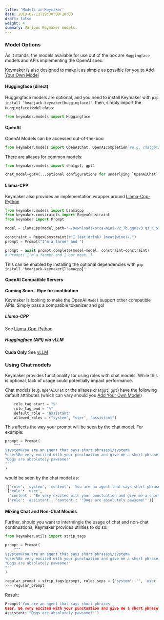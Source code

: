 ```yaml
---
title: 'Models in Keymaker'
date: 2019-02-11T19:30:08+10:00
draft: false
weight: 4
summary: Various Keymaker models.
---
```


### Model Options
As it stands, the models available for use out of the box are `Huggingface` models and APIs implementing the OpenAI spec.

Keymaker is also designed to make it as simple as possible for you to [Add Your Own Model](#creating-custom-models)

#### Huggingface (direct)
Huggingface models are optional, and you need to install Keymaker with `pip install "headjack-keymaker[huggingface]"`, then, simply import the `Huggingface` `Model` class:
```python
from keymaker.models import Huggingface
```

#### OpenAI
OpenAI Models can be accessed out-of-the-box:
```python
from keymaker.models import OpenAIChat, OpenAICompletion #e.g. chatgpt/gpt4, text-davinci-003 respectively
```

There are aliases for common models:
```python
from keymaker.models import chatgpt, gpt4

chat_model=gpt4(...optional configurations for underlying `OpenAIChat` otherwise use defaults)
```

#### Llama-CPP

Keymaker also provides an implementation wrapper around [Llama-Cpp-Python](https://abetlen.github.io/llama-cpp-python)

```python
from keymaker.models import LlamaCpp
from keymaker.constraints import RegexConstraint
from keymaker import Prompt

model = LlamaCpp(model_path="~/Downloads/orca-mini-v2_7b.ggmlv3.q3_K_S.bin")

constraint = RegexConstraint(r"I (eat|drink) (meat|wine)\.")
prompt = Prompt("I'm a farmer and ")

prompt = await prompt.complete(model=model, constraint=constraint)
# Prompt('I'm a farmer and I eat meat.')
```

This can be enabled by installing the optional dependencies with `pip install "headjack-keymaker[llamacpp]"`

#### OpenAI Compatible Servers
**Coming Soon - Ripe for contibution**

Keymaker is looking to make the OpenAI `Model` support other compatible APIs. Simply pass a compatible tokenizer and go!

##### Llama-CPP
See [Llama-Cpp-Python](https://abetlen.github.io/llama-cpp-python/#web-server)

##### Huggingface (API) via vLLM
**Cuda Only**
See [vLLM](https://vllm.readthedocs.io/en/latest/getting_started/quickstart.html#openai-compatible-server)

### Using Chat models

Keymaker provides functionality for using roles with chat models. While this is optional, lack of usage could potentially impact performance.

Chat models (e.g. `OpenAIChat` or the aliases `chatgpt`, `gpt`) have the following default attributes (which can vary should you [Add Your Own Model](#creating-custom-models))
```python
    role_tag_start = "%"
    role_tag_end = "%"
    default_role = "assistant"
    allowed_roles = ("system", "user", "assistant")
```

This affects the way your prompt will be seen by the chat model. For example:
```python
prompt = Prompt(
    """
%system%You are an agent that says short phrases%/system%
%user%Be very excited with your punctuation and give me a short phrase about dogs.%/user%
"Dogs are absolutely pawsome!"
"""
)
```
would be seen by the chat model as:
```python
[{'role': 'system', 'content': 'You are an agent that says short phrases'},
 {'role': 'user',
  'content': 'Be very excited with your punctuation and give me a short phrase about dogs.'},
 {'role': 'assistant', 'content': '"Dogs are absolutely pawsome!"'}]
```

#### Mixing Chat and Non-Chat Models

Further, should you want to intermingle the usage of chat and non-chat continuations, Keymaker provides utilities to do so:
```python
from keymaker.utils import strip_tags

prompt = Prompt(
    """
%system%You are an agent that says short phrases%/system%
%user%Be very excited with your punctuation and give me a short phrase about dogs.%/user%
"Dogs are absolutely pawsome!"
"""
)

regular_prompt = strip_tags(prompt, roles_seps = {'system': '', 'user': 'User: ', 'assistant': 'Assistant: '},)
>>> regular_prompt
```
Result:
```python
Prompt('You are an agent that says short phrases
User: Be very excited with your punctuation and give me a short phrase about dogs.
Assistant: "Dogs are absolutely pawsome!"')